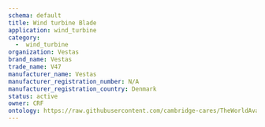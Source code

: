 ```yaml
---
schema: default
title: Wind turbine Blade
application: wind_turbine
category:
  -  wind_turbine
organization: Vestas
brand_name: Vestas
trade_name: V47
manufacturer_name: Vestas
manufacturer_registration_number: N/A
manufacturer_registration_country: Denmark
status: active
owner: CRF
ontology: https://raw.githubusercontent.com/cambridge-cares/TheWorldAvatar/dev-composite-materials-ontology/JPS_Ontology/ontology/ontomatpassport/ontomatpassport.owl
---
```

